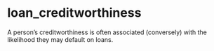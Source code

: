 # loan_creditworthiness
A person’s creditworthiness is often associated (conversely) with the likelihood they may default on loans.
